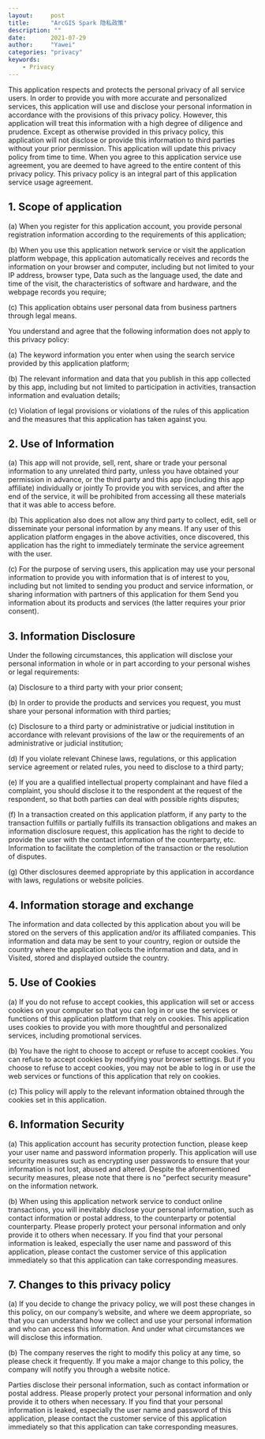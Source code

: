 ```yaml
---
layout:		post
title:		"ArcGIS Spark 隐私政策"
description: ""
date:		2021-07-29
author:		"Yawei"
categories: "privacy"
keywords:
    - Privacy
---
```


This application respects and protects the personal privacy of all service users. In order to provide you with more accurate and personalized services, this application will use and disclose your personal information in accordance with the provisions of this privacy policy. However, this application will treat this information with a high degree of diligence and prudence. Except as otherwise provided in this privacy policy, this application will not disclose or provide this information to third parties without your prior permission. This application will update this privacy policy from time to time. When you agree to this application service use agreement, you are deemed to have agreed to the entire content of this privacy policy. This privacy policy is an integral part of this application service usage agreement.

## 1. Scope of application

(a) When you register for this application account, you provide personal registration information according to the requirements of this application;

(b) When you use this application network service or visit the application platform webpage, this application automatically receives and records the information on your browser and computer, including but not limited to your IP address, browser type, Data such as the language used, the date and time of the visit, the characteristics of software and hardware, and the webpage records you require;

(c) This application obtains user personal data from business partners through legal means.

You understand and agree that the following information does not apply to this privacy policy:

(a) The keyword information you enter when using the search service provided by this application platform;

(b) The relevant information and data that you publish in this app collected by this app, including but not limited to participation in activities, transaction information and evaluation details;

(c) Violation of legal provisions or violations of the rules of this application and the measures that this application has taken against you.

## 2. Use of Information

(a) This app will not provide, sell, rent, share or trade your personal information to any unrelated third party, unless you have obtained your permission in advance, or the third party and this app (including this app affiliate) individually or jointly To provide you with services, and after the end of the service, it will be prohibited from accessing all these materials that it was able to access before.

(b) This application also does not allow any third party to collect, edit, sell or disseminate your personal information by any means. If any user of this application platform engages in the above activities, once discovered, this application has the right to immediately terminate the service agreement with the user.

(c) For the purpose of serving users, this application may use your personal information to provide you with information that is of interest to you, including but not limited to sending you product and service information, or sharing information with partners of this application for them Send you information about its products and services (the latter requires your prior consent).

## 3. Information Disclosure

Under the following circumstances, this application will disclose your personal information in whole or in part according to your personal wishes or legal requirements:

(a) Disclosure to a third party with your prior consent;

(b) In order to provide the products and services you request, you must share your personal information with third parties;

(c) Disclosure to a third party or administrative or judicial institution in accordance with relevant provisions of the law or the requirements of an administrative or judicial institution;

(d) If you violate relevant Chinese laws, regulations, or this application service agreement or related rules, you need to disclose to a third party;

(e) If you are a qualified intellectual property complainant and have filed a complaint, you should disclose it to the respondent at the request of the respondent, so that both parties can deal with possible rights disputes;

(f) In a transaction created on this application platform, if any party to the transaction fulfills or partially fulfills its transaction obligations and makes an information disclosure request, this application has the right to decide to provide the user with the contact information of the counterparty, etc. Information to facilitate the completion of the transaction or the resolution of disputes.

(g) Other disclosures deemed appropriate by this application in accordance with laws, regulations or website policies.

## 4. Information storage and exchange

The information and data collected by this application about you will be stored on the servers of this application and/or its affiliated companies. This information and data may be sent to your country, region or outside the country where the application collects the information and data, and in Visited, stored and displayed outside the country.

## 5. Use of Cookies

(a) If you do not refuse to accept cookies, this application will set or access cookies on your computer so that you can log in or use the services or functions of this application platform that rely on cookies. This application uses cookies to provide you with more thoughtful and personalized services, including promotional services.

(b) You have the right to choose to accept or refuse to accept cookies. You can refuse to accept cookies by modifying your browser settings. But if you choose to refuse to accept cookies, you may not be able to log in or use the web services or functions of this application that rely on cookies.

(c) This policy will apply to the relevant information obtained through the cookies set in this application.

## 6. Information Security

(a) This application account has security protection function, please keep your user name and password information properly. This application will use security measures such as encrypting user passwords to ensure that your information is not lost, abused and altered. Despite the aforementioned security measures, please note that there is no "perfect security measure" on the information network.

(b) When using this application network service to conduct online transactions, you will inevitably disclose your personal information, such as contact information or postal address, to the counterparty or potential counterparty. Please properly protect your personal information and only provide it to others when necessary. If you find that your personal information is leaked, especially the user name and password of this application, please contact the customer service of this application immediately so that this application can take corresponding measures.

## 7. Changes to this privacy policy

(a) If you decide to change the privacy policy, we will post these changes in this policy, on our company’s website, and where we deem appropriate, so that you can understand how we collect and use your personal information and who can access this information. And under what circumstances we will disclose this information.

(b) The company reserves the right to modify this policy at any time, so please check it frequently. If you make a major change to this policy, the company will notify you through a website notice.

Parties disclose their personal information, such as contact information or postal address. Please properly protect your personal information and only provide it to others when necessary. If you find that your personal information is leaked, especially the user name and password of this application, please contact the customer service of this application immediately so that this application can take corresponding measures.
